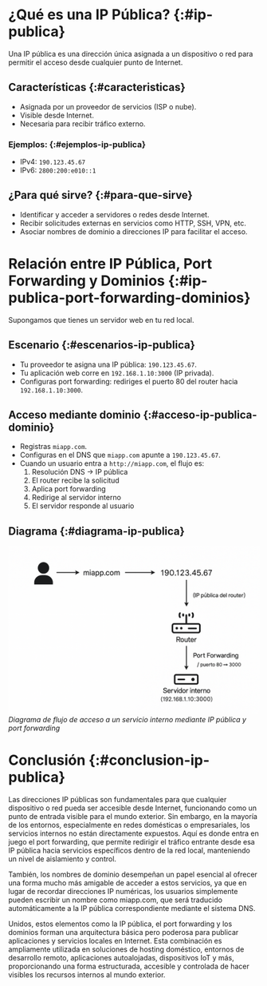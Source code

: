 # ¿Qué es una IP Pública? {:#ip-publica}

Una IP pública es una dirección única asignada a un dispositivo o red para permitir el acceso desde cualquier punto de Internet.

## Características {:#caracteristicas}

- Asignada por un proveedor de servicios (ISP o nube).
- Visible desde Internet.
- Necesaria para recibir tráfico externo.

### Ejemplos: {:#ejemplos-ip-publica}
- IPv4: `190.123.45.67`
- IPv6: `2800:200:e010::1`
 
## ¿Para qué sirve? {:#para-que-sirve}

- Identificar y acceder a servidores o redes desde Internet.
- Recibir solicitudes externas en servicios como HTTP, SSH, VPN, etc.
- Asociar nombres de dominio a direcciones IP para facilitar el acceso. 

# Relación entre IP Pública, Port Forwarding y Dominios {:#ip-publica-port-forwarding-dominios}

Supongamos que tienes un servidor web en tu red local.

## Escenario {:#escenarios-ip-publica}

- Tu proveedor te asigna una IP pública: `190.123.45.67`.
- Tu aplicación web corre en `192.168.1.10:3000` (IP privada).
- Configuras port forwarding: rediriges el puerto 80 del router hacia `192.168.1.10:3000`.

## Acceso mediante dominio {:#acceso-ip-publica-dominio}

- Registras `miapp.com`.
- Configuras en el DNS que `miapp.com` apunte a `190.123.45.67`.
- Cuando un usuario entra a `http://miapp.com`, el flujo es:
  1. Resolución DNS → IP pública
  2. El router recibe la solicitud
  3. Aplica port forwarding
  4. Redirige al servidor interno
  5. El servidor responde al usuario

## Diagrama {:#diagrama-ip-publica}

<div class="center">
    <img src="../../assets/images/diagrams/public-ip.png" alt="Diagrama de flujo de acceso a un servicio interno mediante IP pública y port forwarding" 
		 class="logo--3rd-party">
	<i>Diagrama de flujo de acceso a un servicio interno mediante IP pública y port forwarding</i>
</div> 

# Conclusión {:#conclusion-ip-publica}

Las direcciones IP públicas son fundamentales para que cualquier dispositivo o red pueda ser accesible desde Internet, funcionando como un punto de entrada visible para el mundo exterior. Sin embargo, en la mayoría de los entornos, especialmente en redes domésticas o empresariales, los servicios internos no están directamente expuestos. Aquí es donde entra en juego el port forwarding, que permite redirigir el tráfico entrante desde esa IP pública hacia servicios específicos dentro de la red local, manteniendo un nivel de aislamiento y control.

También, los nombres de dominio desempeñan un papel esencial al ofrecer una forma mucho más amigable de acceder a estos servicios, ya que en lugar de recordar direcciones IP numéricas, los usuarios simplemente pueden escribir un nombre como miapp.com, que será traducido automáticamente a la IP pública correspondiente mediante el sistema DNS.

Unidos, estos elementos como la IP pública, el port forwarding y los dominios forman una arquitectura básica pero poderosa para publicar aplicaciones y servicios locales en Internet. Esta combinación es ampliamente utilizada en soluciones de hosting doméstico, entornos de desarrollo remoto, aplicaciones autoalojadas, dispositivos IoT y más, proporcionando una forma estructurada, accesible y controlada de hacer visibles los recursos internos al mundo exterior.